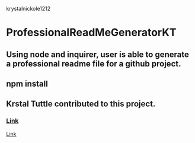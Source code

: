  krystalnickole1212 

  # ProfessionalReadMeGeneratorKT 

  ## Using node and inquirer, user is able to generate a professional readme file for a github project.  

  ## npm install 

  ## Krstal Tuttle contributed to this project.  

   ### [Link](https://krystalnickole1212.github.io/ProfessionalReadMeGeneratorKT/) 

[Link](/github/license/:user/:repo)